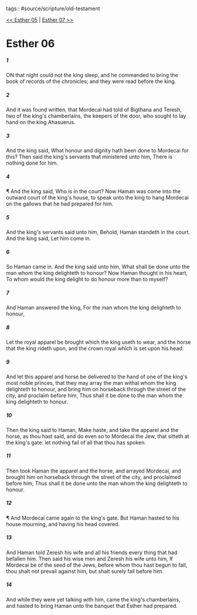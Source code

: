 tags:: #source/scripture/old-testament

[<< Esther 05](/old-testament/17_Esther/Esther_05.md) | [Esther 07 >>](/old-testament/17_Esther/Esther_07.md)

# Esther 06

##### 1

ON that night could not the king sleep, and he commanded to bring the book of records of the chronicles; and they were read before the king.

##### 2

And it was found written, that Mordecai had told of Bigthana and Teresh, two of the king's chamberlains, the keepers of the door, who sought to lay hand on the king Ahasuerus.

##### 3

And the king said, What honour and dignity hath been done to Mordecai for this? Then said the king's servants that ministered unto him, There is nothing done for him.

##### 4

¶ And the king said, Who is in the court? Now Haman was come into the outward court of the king's house, to speak unto the king to hang Mordecai on the gallows that he had prepared for him.

##### 5

And the king's servants said unto him, Behold, Haman standeth in the court. And the king said, Let him come in.

##### 6

So Haman came in. And the king said unto him, What shall be done unto the man whom the king delighteth to honour? Now Haman thought in his heart, To whom would the king delight to do honour more than to myself?

##### 7

And Haman answered the king, For the man whom the king delighteth to honour,

##### 8

Let the royal apparel be brought which the king useth to wear, and the horse that the king rideth upon, and the crown royal which is set upon his head:

##### 9

And let this apparel and horse be delivered to the hand of one of the king's most noble princes, that they may array the man withal whom the king delighteth to honour, and bring him on horseback through the street of the city, and proclaim before him, Thus shall it be done to the man whom the king delighteth to honour.

##### 10

Then the king said to Haman, Make haste, and take the apparel and the horse, as thou hast said, and do even so to Mordecai the Jew, that sitteth at the king's gate: let nothing fail of all that thou has spoken.

##### 11

Then took Haman the apparel and the horse, and arrayed Mordecai, and brought him on horseback through the street of the city, and proclaimed before him, Thus shall it be done unto the man whom the king delighteth to honour.

##### 12

¶ And Mordecai came again to the king's gate. But Haman hasted to his house mourning, and having his head covered.

##### 13

And Haman told Zeresh his wife and all his friends every thing that had befallen him. Then said his wise men and Zeresh his wife unto him, If Mordecai be of the seed of the Jews, before whom thou hast begun to fall, thou shalt not prevail against him, but shalt surely fall before him.

##### 14

And while they were yet talking with him, came the king's chamberlains, and hasted to bring Haman unto the banquet that Esther had prepared.
